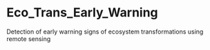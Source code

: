 # Eco_Trans_Early_Warning
Detection of early warning signs of ecosystem transformations using remote sensing
